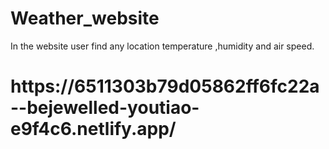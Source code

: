 # Weather_website
In the website user find any location temperature ,humidity and air speed.
<h1>https://6511303b79d05862ff6fc22a--bejewelled-youtiao-e9f4c6.netlify.app/</h1>
